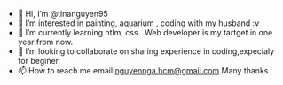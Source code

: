 - 👋 Hi, I’m @tinanguyen95
- 👀 I’m interested in painting, aquarium , coding with my husband :v
- 🌱 I’m currently learning htlm, css...Web developer is my tartget in one year from now.
- 💞️ I’m looking to collaborate on sharing experience in coding,expecialy for beginer.
- 📫 How to reach me email:nguyennga.hcm@gmail.com
Many thanks

<!---
tinanguyen95/tinanguyen95 is a ✨ special ✨ repository because its `README.md` (this file) appears on your GitHub profile.
You can click the Preview link to take a look at your changes.
--->
